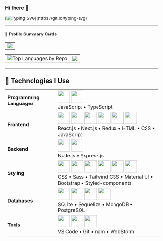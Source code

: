 ### Hi there 👋 


[![Typing SVG](https://readme-typing-svg.demolab.com?font=Fira+Code&pause=1000&color=3498DB&center=true&vCenter=true&width=600&lines=👩‍💻+It's+Imren.;Full-stack+Developer.;Clean+code+and+great+UX+enthusiast.;Building+with+React+%26+Next.js.;Let%27s+build+beautiful+web+apps!)](https://git.io/typing-svg)

---

#### 🧠 Profile Summary Cards

<table>
  <tr>
    <td>
      <img src="http://github-profile-summary-cards.vercel.app/api/cards/profile-details?username=ImrenR&theme=github" />
    </td>
  </tr>
</table>
<table>
  <tr>
    <td>
      <img src="http://github-profile-summary-cards.vercel.app/api/cards/repos-per-language?username=ImrenR&theme=github" alt="Top Languages by Repo" />
    </td>
    <td>
          <img src="http://github-profile-summary-cards.vercel.app/api/cards/stats?username=ImrenR&theme=github" /> 
    </td>
  </tr>
</table>

---


## 🧰 Technologies I Use

<table>
  <tr>
    <td><strong> Programming Languages</strong></td>
    <td>
      <img src="https://cdn.jsdelivr.net/gh/devicons/devicon/icons/javascript/javascript-original.svg" width="40" />
      <img src="https://cdn.jsdelivr.net/gh/devicons/devicon/icons/typescript/typescript-original.svg" width="40" />
      <br/>
      JavaScript • TypeScript
    </td>
  </tr>
  <tr>
    <td><strong> Frontend</strong></td>
    <td>
      <img src="https://cdn.jsdelivr.net/gh/devicons/devicon/icons/react/react-original.svg" width="40" />
      <img src="https://cdn.jsdelivr.net/gh/devicons/devicon/icons/nextjs/nextjs-original.svg" width="40" />
      <img src="https://cdn.jsdelivr.net/gh/devicons/devicon/icons/redux/redux-original.svg" width="40" />
      <img src="https://cdn.jsdelivr.net/gh/devicons/devicon/icons/html5/html5-original.svg" width="40" />
      <img src="https://cdn.jsdelivr.net/gh/devicons/devicon/icons/css3/css3-original.svg" width="40" />
      <img src="https://cdn.jsdelivr.net/gh/devicons/devicon/icons/javascript/javascript-original.svg" width="40" />
      <br/>
      React.js • Next.js • Redux • HTML • CSS • JavaScript
    </td>
  </tr>
  <tr>
    <td><strong>Backend</strong></td>
    <td>
      <img src="https://cdn.jsdelivr.net/gh/devicons/devicon/icons/nodejs/nodejs-original.svg" width="40" />
      <img src="https://cdn.jsdelivr.net/gh/devicons/devicon/icons/express/express-original.svg" width="40" />
      <br/>
      Node.js • Express.js
    </td>
  </tr>
  <tr>
    <td><strong>Styling</strong></td>
    <td>
      <img src="https://cdn.jsdelivr.net/gh/devicons/devicon/icons/css3/css3-original.svg" width="40" />
      <img src="https://cdn.jsdelivr.net/gh/devicons/devicon/icons/sass/sass-original.svg" width="40" />
      <img src="https://cdn.simpleicons.org/tailwindcss/06B6D4" width="40" />
      <img src="https://cdn.simpleicons.org/mui/007FFF" width="40" />
      <img src="https://cdn.jsdelivr.net/gh/devicons/devicon/icons/bootstrap/bootstrap-original.svg" width="40" />
      <img src="https://raw.githubusercontent.com/styled-components/brand/master/styled-components.svg" width="40" />
      <br/>
      CSS • Sass • Tailwind CSS • Material UI • Bootstrap • Styled-components
    </td>
  </tr>
  <tr>
    <td><strong> Databases</strong></td>
    <td>
      <img src="https://cdn.jsdelivr.net/gh/devicons/devicon/icons/sqlite/sqlite-original.svg" width="40" />
      <img src="https://cdn.jsdelivr.net/gh/devicons/devicon/icons/sequelize/sequelize-original.svg" width="40" />
      <img src="https://cdn.jsdelivr.net/gh/devicons/devicon/icons/mongodb/mongodb-original.svg" width="40" />
      <img src="https://cdn.jsdelivr.net/gh/devicons/devicon/icons/postgresql/postgresql-original.svg" width="40" />
      <br/>
      SQLite • Sequelize • MongoDB • PostgreSQL
    </td>
  </tr>
  <tr>
    <td><strong>Tools</strong></td>
    <td>
      <img src="https://cdn.jsdelivr.net/gh/devicons/devicon/icons/vscode/vscode-original.svg" width="40" />
      <img src="https://cdn.jsdelivr.net/gh/devicons/devicon/icons/git/git-original.svg" width="40" />
      <img src="https://cdn.jsdelivr.net/gh/devicons/devicon/icons/npm/npm-original-wordmark.svg" width="40" />
      <br/>
      VS Code • Git • npm • WebStorm
    </td>
  </tr>
</table>



